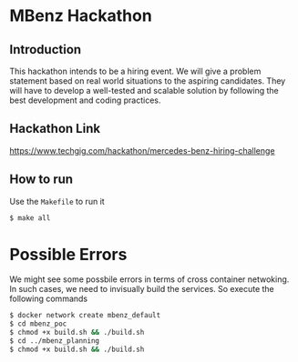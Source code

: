 # MBenz Hackathon

## Introduction

This hackathon intends to be a hiring event. We will give a problem statement based on real world situations to the aspiring candidates. They will have to develop a well-tested and scalable solution by following the best development and coding practices.

## Hackathon Link
https://www.techgig.com/hackathon/mercedes-benz-hiring-challenge

## How to run
Use the `Makefile` to run it
```sh
$ make all
```

# Possible Errors
We might see some possbile errors in terms of cross container netwoking. In such cases, we need to invisually build the services. So execute the following commands
```sh
$ docker network create mbenz_default 
$ cd mbenz_poc
$ chmod +x build.sh && ./build.sh
$ cd ../mbenz_planning
$ chmod +x build.sh && ./build.sh
```